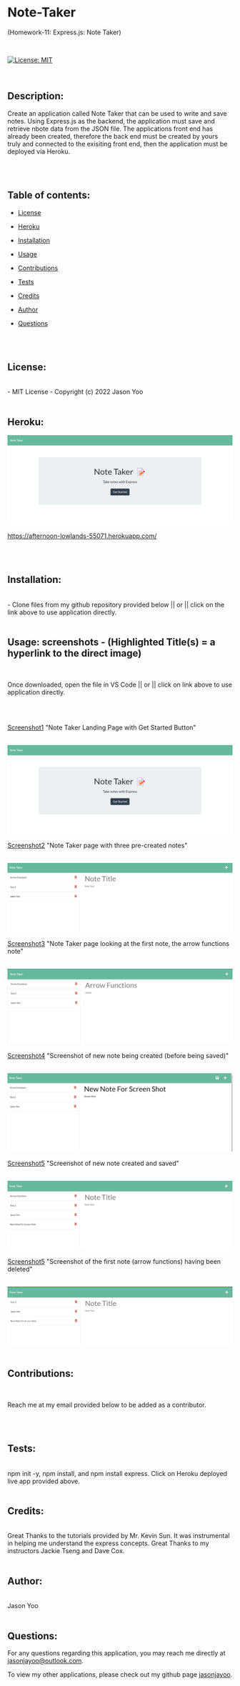 # Note-Taker

(Homework-11: Express.js: Note Taker)

  <br>

[![License: MIT](https://img.shields.io/badge/License-MIT-blue.svg)](https://opensource.org/licenses/MIT)

  <br>

## Description:

Create an application called Note Taker that can be used to write and save notes. Using Express.js as the backend, the application must save and retrieve nbote data from the JSON file. The applications front end has already been created, therefore the back end must be created by yours truly and connected to the exisiting front end, then the application must be deployed via Heroku.

  <br>
  <br>

## Table of contents:

- [License](#license)
- [Heroku](#heroku)
- [Installation](#installation)
- [Usage](#usage)
- [Contributions](#contributions)
- [Tests](#tests)
- [Credits](#credits)
- [Author](#author)
- [Questions](#questions)

  <br>
  <br>
  
## License:
  <br>
      -  MIT License - Copyright (c) 2022 Jason Yoo

  <br>
  <br>

## Heroku:

[![Heroku-Link](images/herokuscreenshot.png)](https://afternoon-lowlands-55071.herokuapp.com/)

https://afternoon-lowlands-55071.herokuapp.com/

  <br> 
  <br>

## Installation:

  <br>
      -  Clone files from my github repository provided below || or || click on the link above to use application directly.

  <br>
  <br>
  
  ## Usage: screenshots - (Highlighted Title(s) = a hyperlink to the direct image)

  <br>

Once downloaded, open the file in VS Code || or || click on link above to use application directly.

  <br>
  <br>


[Screenshot1](images/Screenshot1.png) "Note Taker Landing Page with Get Started Button"

<br>

<img src="images/Screenshot1.png">



[Screenshot2](images/Screenshot2.png) "Note Taker page with three pre-created notes"

<br>

<img src="images/Screenshot2.png">

<br>

[Screenshot3](images/Screenshot3.png) "Note Taker page looking at the first note, the arrow functions note"

<br>

<img src="images/Screenshot3.png">

<br>

[Screenshot4](images/Screenshot4.png) "Screenshot of new note being created (before being saved)"

<br>

<img src="images/Screenshot4.png">

<br>

[Screenshot5](images/Screenshot5.png) "Screenshot of new note created and saved"

<br>

<img src="images/Screenshot5.png">

<br>

[Screenshot5](images/Screenshot6.png) "Screenshot of the first note (arrow functions) having been deleted"

<br>

<img src="images/Screenshot6.png">

<br>
<br>

## Contributions:

  <br>

  Reach me at my email provided below to be added as a contributor.

  <br>
  <br>
  
## Tests: 
  <br>
  npm init -y, npm install, and npm install express. Click on Heroku deployed live app provided above.
  
  <br>
  <br>

## Credits:

  <br>
  Great Thanks to the tutorials provided by Mr. Kevin Sun. It was instrumental in helping me understand the express concepts. Great Thanks to my instructors Jackie Tseng and Dave Cox.

  <br>
  <br>

## Author:

  <br>
  Jason Yoo 
  
  <br>
  <br>

## Questions:

For any questions regarding this application, you may reach me directly at jasonjayoo@outlook.com.

To view my other applications, please check out my github page [jasonjayoo](https://github.com/jasonjayoo).
